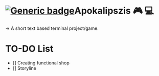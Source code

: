 # [![Generic badge](https://img.shields.io/badge/Version-1.1.7-blue.svg)](https://shields.io/)Apokalipszis 🎮 💻

-> A short text based terminal project/game.

# TO-DO List
- [] Creating functional shop
- [] Storyline
